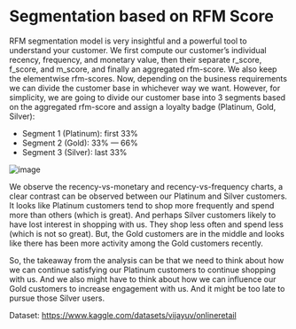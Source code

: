 # Segmentation based on RFM Score
RFM segmentation model is very insightful and a powerful tool to understand your customer.
We first compute our customer’s individual recency, frequency, and monetary value, then their separate r_score, f_score, and m_score, and finally an aggregated rfm-score. We also keep the elementwise rfm-scores.
Now, depending on the business requirements we can divide the customer base in whichever way we want. However, for simplicity, we are going to divide our customer base into 3 segments based on the aggregated rfm-score and assign a loyalty badge (Platinum, Gold, Silver):

- Segment 1 (Platinum): first 33%
- Segment 2 (Gold): 33% — 66%
- Segment 3 (Silver): last 33%

![image](https://github.com/nitindantu/Retail/assets/41870240/f1e7cf26-85f3-4d2b-b9f5-35902cb7a12c)

We observe the recency-vs-monetary and recency-vs-frequency charts, a clear contrast can be observed between our Platinum and Silver customers. It looks like Platinum customers tend to shop more frequently and spend more than others (which is great). And perhaps Silver customers likely to have lost interest in shopping with us. They shop less often and spend less (which is not so great). But, the Gold customers are in the middle and looks like there has been more activity among the Gold customers recently.

So, the takeaway from the analysis can be that we need to think about how we can continue satisfying our Platinum customers to continue shopping with us. And we also might have to think about how we can influence our Gold customers to increase engagement with us. And it might be too late to pursue those Silver users.

Dataset: https://www.kaggle.com/datasets/vijayuv/onlineretail

